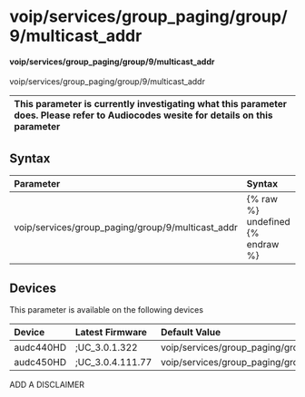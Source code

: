 ﻿---
description: voip/services/group_paging/group/9/multicast_addr
search: false
---

# voip/services/group_paging/group/9/multicast_addr

#### voip/services/group_paging/group/9/multicast_addr

voip/services/group_paging/group/9/multicast_addr


| This parameter is currently investigating what this parameter does. Please refer to Audiocodes wesite for details on this parameter | 
| :--- |

## Syntax
| Parameter | Syntax |
| :--- | :--- |
|voip/services/group_paging/group/9/multicast_addr | {% raw %} undefined {% endraw %}|

## Devices
This parameter is available on the following devices

| Device | Latest Firmware | Default Value |
|:---|:---|:---|
| audc440HD | ;UC_3.0.1.322 | voip/services/group_paging/group/9/multicast_addr=224.0.1.0 
| audc450HD | ;UC_3.0.4.111.77 | voip/services/group_paging/group/9/multicast_addr=224.0.1.0 

ADD A DISCLAIMER
